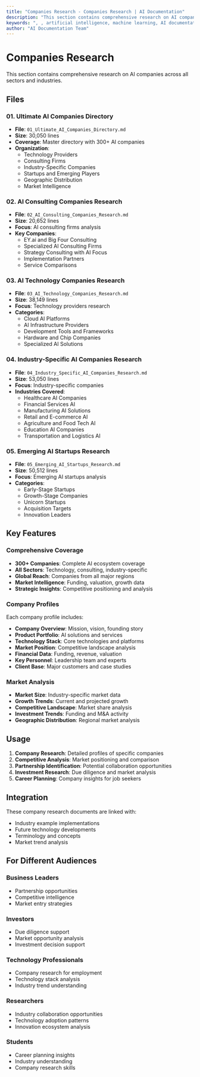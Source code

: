 ```yaml
---
title: "Companies Research - Companies Research | AI Documentation"
description: "This section contains comprehensive research on AI companies across all sectors and industries.. Comprehensive guide covering . Part of AI documentation syst..."
keywords: ", , artificial intelligence, machine learning, AI documentation"
author: "AI Documentation Team"
---
```


# Companies Research

This section contains comprehensive research on AI companies across all sectors and industries.

## Files

### 01. Ultimate AI Companies Directory
- **File**: `01_Ultimate_AI_Companies_Directory.md`
- **Size**: 30,050 lines
- **Coverage**: Master directory with 300+ AI companies
- **Organization**:
  - Technology Providers
  - Consulting Firms
  - Industry-Specific Companies
  - Startups and Emerging Players
  - Geographic Distribution
  - Market Intelligence

### 02. AI Consulting Companies Research
- **File**: `02_AI_Consulting_Companies_Research.md`
- **Size**: 20,652 lines
- **Focus**: AI consulting firms analysis
- **Key Companies**:
  - EY.ai and Big Four Consulting
  - Specialized AI Consulting Firms
  - Strategy Consulting with AI Focus
  - Implementation Partners
  - Service Comparisons

### 03. AI Technology Companies Research
- **File**: `03_AI_Technology_Companies_Research.md`
- **Size**: 38,149 lines
- **Focus**: Technology providers research
- **Categories**:
  - Cloud AI Platforms
  - AI Infrastructure Providers
  - Development Tools and Frameworks
  - Hardware and Chip Companies
  - Specialized AI Solutions

### 04. Industry-Specific AI Companies Research
- **File**: `04_Industry_Specific_AI_Companies_Research.md`
- **Size**: 53,050 lines
- **Focus**: Industry-specific companies
- **Industries Covered**:
  - Healthcare AI Companies
  - Financial Services AI
  - Manufacturing AI Solutions
  - Retail and E-commerce AI
  - Agriculture and Food Tech AI
  - Education AI Companies
  - Transportation and Logistics AI

### 05. Emerging AI Startups Research
- **File**: `05_Emerging_AI_Startups_Research.md`
- **Size**: 50,512 lines
- **Focus**: Emerging AI startups analysis
- **Categories**:
  - Early-Stage Startups
  - Growth-Stage Companies
  - Unicorn Startups
  - Acquisition Targets
  - Innovation Leaders

## Key Features

### Comprehensive Coverage
- **300+ Companies**: Complete AI ecosystem coverage
- **All Sectors**: Technology, consulting, industry-specific
- **Global Reach**: Companies from all major regions
- **Market Intelligence**: Funding, valuation, growth data
- **Strategic Insights**: Competitive positioning and analysis

### Company Profiles
Each company profile includes:
- **Company Overview**: Mission, vision, founding story
- **Product Portfolio**: AI solutions and services
- **Technology Stack**: Core technologies and platforms
- **Market Position**: Competitive landscape analysis
- **Financial Data**: Funding, revenue, valuation
- **Key Personnel**: Leadership team and experts
- **Client Base**: Major customers and case studies

### Market Analysis
- **Market Size**: Industry-specific market data
- **Growth Trends**: Current and projected growth
- **Competitive Landscape**: Market share analysis
- **Investment Trends**: Funding and M&A activity
- **Geographic Distribution**: Regional market analysis

## Usage

1. **Company Research**: Detailed profiles of specific companies
2. **Competitive Analysis**: Market positioning and comparison
3. **Partnership Identification**: Potential collaboration opportunities
4. **Investment Research**: Due diligence and market analysis
5. **Career Planning**: Company insights for job seekers

## Integration

These company research documents are linked with:
- Industry example implementations
- Future technology developments
- Terminology and concepts
- Market trend analysis

## For Different Audiences

### Business Leaders
- Partnership opportunities
- Competitive intelligence
- Market entry strategies

### Investors
- Due diligence support
- Market opportunity analysis
- Investment decision support

### Technology Professionals
- Company research for employment
- Technology stack analysis
- Industry trend understanding

### Researchers
- Industry collaboration opportunities
- Technology adoption patterns
- Innovation ecosystem analysis

### Students
- Career planning insights
- Industry understanding
- Company research skills